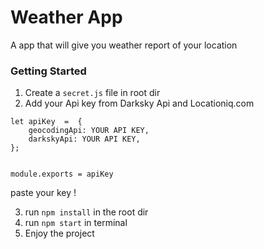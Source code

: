 # Weather App 
A app that will give you weather report of your location 


### Getting Started
1. Create a ```secret.js``` file in root dir
2. Add your Api key from Darksky Api and Locationiq.com
```
let apiKey  =  {
    geocodingApi: YOUR API KEY,
    darkskyApi: YOUR API KEY,
};


module.exports = apiKey
```
paste your key !

3. run ```npm install``` in the root dir
4. run ```npm start``` in terminal 
5. Enjoy the project